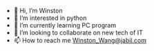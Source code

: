 - 👋 Hi, I’m Winston
- 👀 I’m interested in python
- 🌱 I’m currently learning PC program 
- 💞️ I’m looking to collaborate on new tech of IT
- 📫 How to reach me Winston_Wang@jabil.com

<!---
13021656835/13021656835 is a ✨ special ✨ repository because its `README.md` (this file) appears on your GitHub profile.
You can click the Preview link to take a look at your changes.
--->
